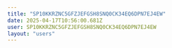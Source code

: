 ```yaml
---
title: "SP10KKRZNC5GFZJEFGSH8SNQ0CK34EQ6DPN7EJ4EW"
date: 2025-04-17T10:56:00.681Z
user: SP10KKRZNC5GFZJEFGSH8SNQ0CK34EQ6DPN7EJ4EW
layout: "users"
---
```

    